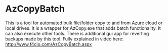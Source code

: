# AzCopyBatch
This is a tool for automated bulk file/folder copy to and from Azure cloud or local drives. It is a wrapper for AzCopy.exe that adds batch functionality. It can also execute other tools. There is additional gui app for reverting backups made by this tool. Fully explained in video here: http://www.f4cio.com/AzCopyBatch.aspx
